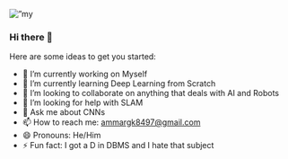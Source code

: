 
<p align=”center”>
<img width=”200" height=”200" src=”https://github.com/MohammadAmmargk8497/MohammadAmmargk8497/assets/75717701/95de2b74-4935-458a-bea2-0df4374c1cc6" alt=”my banner”>
</p>



### Hi there 👋




Here are some ideas to get you started:

- 🔭 I’m currently working on Myself
- 🌱 I’m currently learning Deep Learning from Scratch
- 👯 I’m looking to collaborate on anything that deals with AI and Robots
- 🤔 I’m looking for help with SLAM
- 💬 Ask me about CNNs
- 📫 How to reach me: ammargk8497@gmail.com
- 😄 Pronouns: He/Him
- ⚡ Fun fact: I got a D in DBMS and I hate that subject

